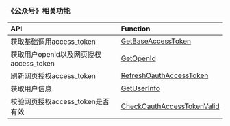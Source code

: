 ### 《公众号》相关功能

|API|Function|
|:---------|:-----------|
|获取基础调用access_token|[GetBaseAccessToken](https://github.com/pyihe/wechat-sdk/blob/v3/v3/service/official_account/official.go#L19)|
|获取用户openid以及网页授权access_token|[GetOpenId](https://github.com/pyihe/wechat-sdk/blob/v3/v3/service/official_account/official.go#L72)|
|刷新网页授权access_token|[RefreshOauthAccessToken](https://github.com/pyihe/wechat-sdk/blob/v3/v3/service/official_account/official.go#L124)|
|获取用户信息|[GetUserInfo](https://github.com/pyihe/wechat-sdk/blob/v3/v3/service/official_account/official.go#L167)|
|校验网页授权access_token是否有效|[CheckOauthAccessTokenValid](https://github.com/pyihe/wechat-sdk/blob/v3/v3/service/official_account/official.go#L195)|